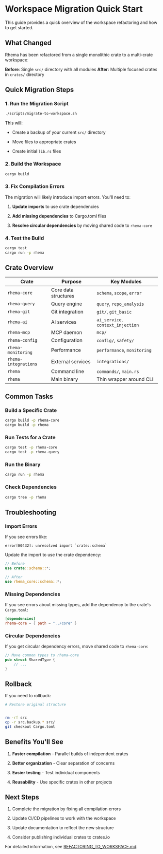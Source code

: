 # Workspace Migration Quick Start


This guide provides a quick overview of the workspace refactoring and how to get started.

## What Changed


Rhema has been refactored from a single monolithic crate to a multi-crate workspace:

**Before**: Single `src/` directory with all modules
**After**: Multiple focused crates in `crates/` directory

## Quick Migration Steps


### 1. Run the Migration Script


```bash
./scripts/migrate-to-workspace.sh
```

This will:

- Create a backup of your current `src/` directory

- Move files to appropriate crates

- Create initial `lib.rs` files

### 2. Build the Workspace


```bash
cargo build
```

### 3. Fix Compilation Errors


The migration will likely introduce import errors. You'll need to:

1. **Update imports** to use crate dependencies

2. **Add missing dependencies** to Cargo.toml files

3. **Resolve circular dependencies** by moving shared code to `rhema-core`

### 4. Test the Build


```bash
cargo test
cargo run -p rhema
```

## Crate Overview


| Crate | Purpose | Key Modules |
|-------|---------|-------------|
| `rhema-core` | Core data structures | `schema`, `scope`, `error` |
| `rhema-query` | Query engine | `query`, `repo_analysis` |
| `rhema-git` | Git integration | `git/`, `git_basic` |
| `rhema-ai` | AI services | `ai_service`, `context_injection` |
| `rhema-mcp` | MCP daemon | `mcp/` |
| `rhema-config` | Configuration | `config/`, `safety/` |
| `rhema-monitoring` | Performance | `performance`, `monitoring` |
| `rhema-integrations` | External services | `integrations/` |
| `rhema` | Command line | `commands/`, `main.rs` |
| `rhema` | Main binary | Thin wrapper around CLI |

## Common Tasks


### Build a Specific Crate


```bash
cargo build -p rhema-core
cargo build -p rhema
```

### Run Tests for a Crate


```bash
cargo test -p rhema-core
cargo test -p rhema-query
```

### Run the Binary


```bash
cargo run -p rhema
```

### Check Dependencies


```bash
cargo tree -p rhema
```

## Troubleshooting


### Import Errors


If you see errors like:
```
error[E0432]: unresolved import `crate::schema`
```

Update the import to use the crate dependency:
```rust
// Before
use crate::schema::*;

// After
use rhema_core::schema::*;
```

### Missing Dependencies


If you see errors about missing types, add the dependency to the crate's `Cargo.toml`:
```toml
[dependencies]
rhema-core = { path = "../core" }
```

### Circular Dependencies


If you get circular dependency errors, move shared code to `rhema-core`:
```rust
// Move common types to rhema-core
pub struct SharedType {
    // ...
}
```

## Rollback


If you need to rollback:
```bash
# Restore original structure


rm -rf src
cp -r src.backup.* src/
git checkout Cargo.toml
```

## Benefits You'll See


1. **Faster compilation** - Parallel builds of independent crates

2. **Better organization** - Clear separation of concerns

3. **Easier testing** - Test individual components

4. **Reusability** - Use specific crates in other projects

## Next Steps


1. Complete the migration by fixing all compilation errors

2. Update CI/CD pipelines to work with the workspace

3. Update documentation to reflect the new structure

4. Consider publishing individual crates to crates.io

For detailed information, see [REFACTORING_TO_WORKSPACE.md](./REFACTORING_TO_WORKSPACE.md). 